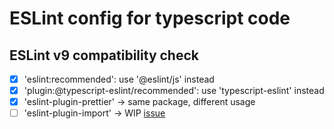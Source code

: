 # ESLint config for typescript code

## ESLint v9 compatibility check

- [x] 'eslint:recommended': use '@eslint/js' instead
- [x] 'plugin:@typescript-eslint/recommended': use 'typescript-eslint' instead
- [x] 'eslint-plugin-prettier' -> same package, different usage
- [ ] 'eslint-plugin-import' -> WIP [issue](https://github.com/import-js/eslint-plugin-import/issues/2948)
